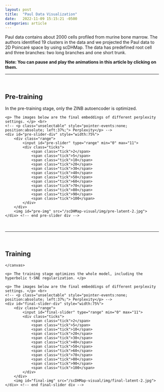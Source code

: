 ```yaml
---
layout: post
title:  "Paul Data Visualization"
date:   2022-11-09 15:15:21 -0500
categories: article
---
```



<!-- For more information about the gif play/pause button library (gifa11y) being used,
	please see https://github.com/adamchaboryk/gifa11y -->

<!-- html elements can be inserted anywhere (before main, in main, after main) -->
<!-- However, if you want any gifs with a play/pause button, they must go after <main class="container"> -->
Paul data contains about 2000 cells profiled from murine bone marrow. 
The authors identified 19 clusters in the data and we projected the Paul data to 2D Poincaré space by using scDHMap. 
The data has predefined root cell and three branches: two long branches and one short trunk.

<strong> Note: You can pause and play the animations in this article by clicking on them. </strong>

---
<div>
<br>
	<h2>Pre-training</h2>
	<div class="gif-container">
		<canvas class="pre-training-canvas" id="pre-training-canvas"> </canvas>
		<div id="pause-btn" class="pause-btn"></div>
	</div>
	<p> In the pre-training stage, only the ZINB autoencoder is optimized. <br>
	
	<p> The images below are the final embeddings of different perplexity settings. </p> <br>
	<!-- <p class="unselectable" style="pointer-events:none; position:absolute; left:37%;"> Perplexity</p> -->
	<div id="pre-slider-div" style="width:75%">
		<div class="range">
			<input id="pre-slider" type="range" min="0" max="11">
			<div class="ticks">
				<span class="tick">2</span>
				<span class="tick">5</span>
				<span class="tick">10</span>
				<span class="tick">20</span>
				<span class="tick">30</span>
				<span class="tick">40</span>
				<span class="tick">50</span>
				<span class="tick">60</span>
				<span class="tick">70</span>
				<span class="tick">80</span>
				<span class="tick">90</span>
				<span class="tick">100</span>
			</div>
		</div>
		<img id="pre-img" src="/scDHMap-visual/img/pre-latent-2.jpg">
	</div> <!-- end pre-slider div -->
<div>
<br>
<hr>
<br>
	<h2>Training</h2>
	<canvas class="training-canvas">

	</canvas>

	<p> The training stage optimizes the whole model, including the hyperbolic t-SNE regularization. </p>

	<p> The images below are the final embeddings of different perplexity settings. </p> <br>
	<!-- <p class="unselectable" style="pointer-events:none; position:absolute; left:37%;"> Perplexity</p> -->
	<div id="final-slider-div" style="width:75%">
		<div class="range">
			<input id="final-slider" type="range" min="0" max="11">
			<div class="ticks">
				<span class="tick">2</span>
				<span class="tick">5</span>
				<span class="tick">10</span>
				<span class="tick">20</span>
				<span class="tick">30</span>
				<span class="tick">40</span>
				<span class="tick">50</span>
				<span class="tick">60</span>
				<span class="tick">70</span>
				<span class="tick">80</span>
				<span class="tick">90</span>
				<span class="tick">100</span>
			</div>
		</div>
		<img id="final-img" src="/scDHMap-visual/img/final-latent-2.jpg">
	</div> <!-- end final-slider div -->

<style>
	
</style>
<link rel="stylesheet" type="text/css" href="/scDHMap-visual/slider.css">
<script type="text/javascript" src="/scDHMap-visual/slideshow.js"></script>
<script type="text/javascript" src="/scDHMap-visual/gifler.js"></script>
<script type="text/javascript" src="/scDHMap-visual/run-gifler.js"></script>
<script src="https://ajax.googleapis.com/ajax/libs/jquery/3.5.1/jquery.min.js"></script>
<script>
	var valMap = new Map([
		[0, 2], [1, 5], [2, 10], [3, 20], [4, 30],
		[5, 40], [6, 50], [7, 60], [8, 70], [9, 80], 
		[10, 90], [11, 100]
	]);
	$("#pre-slider").on("change", function(e){
		let key = parseInt($(this).val());
		let val = valMap.get(key);
		console.log(`${key} : ${val}`);
		$("#pre-img").attr("src", `/scDHMap-visual/img/pre-latent-${val}.jpg`);
	});

	$("#final-slider").on("change", function(e){
		let key = parseInt($(this).val());
		let val = valMap.get(key);
		console.log(`${key} : ${val}`);
		$("#final-img").attr("src", `/scDHMap-visual/img/final-latent-${val}.jpg`);
	});
</script>



